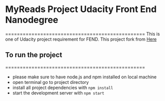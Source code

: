 # MyReads Project Udacity Front End Nanodegree
================================================
This is one of Udacity project requirement for FEND. This project fork from [Here](https://github.com/udacity/reactnd-project-myreads-starter)

## To run the project
================================================
* please make sure to have node.js and npm installed on local machine
* open terminal go to project directory
* install all project dependencies with `npm install`
* start the development server with `npm start`
